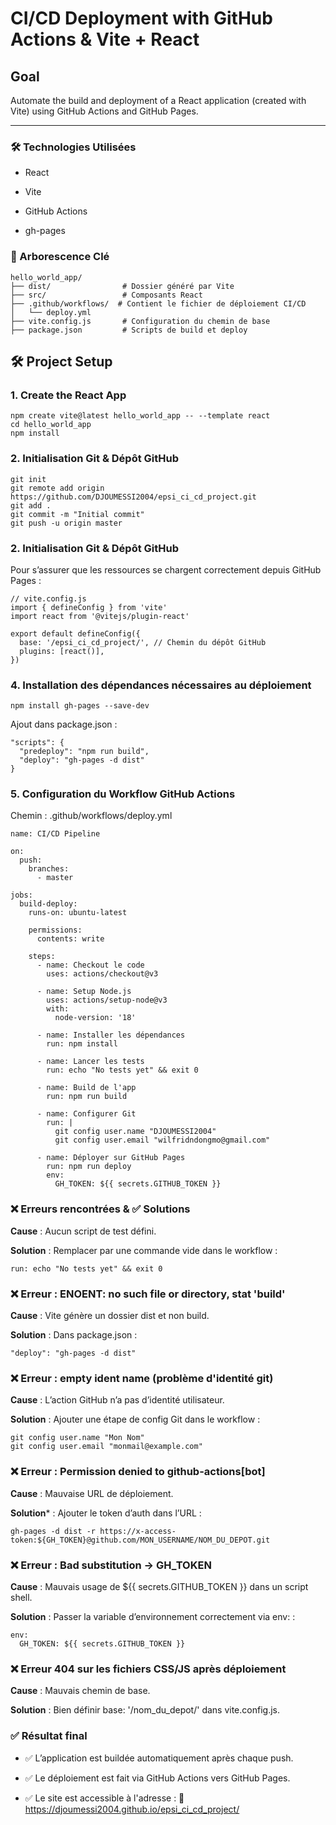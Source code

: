 #  CI/CD Deployment with GitHub Actions & Vite + React

##  Goal

Automate the build and deployment of a React application (created with Vite) using GitHub Actions and GitHub Pages.

---
### 🛠️ Technologies Utilisées
- React

- Vite

- GitHub Actions

- gh-pages

### 📂 Arborescence Clé

```
hello_world_app/
├── dist/                # Dossier généré par Vite
├── src/                 # Composants React
├── .github/workflows/  # Contient le fichier de déploiement CI/CD
│   └── deploy.yml
├── vite.config.js       # Configuration du chemin de base
├── package.json         # Scripts de build et deploy
```

## 🛠️ Project Setup

### 1. Create the React App

```
npm create vite@latest hello_world_app -- --template react
cd hello_world_app
npm install
```
### 2.  Initialisation Git & Dépôt GitHub
```
git init
git remote add origin https://github.com/DJOUMESSI2004/epsi_ci_cd_project.git
git add .
git commit -m "Initial commit"
git push -u origin master

```

### 2.  Initialisation Git & Dépôt GitHub
Pour s’assurer que les ressources se chargent correctement depuis GitHub Pages :

```
// vite.config.js
import { defineConfig } from 'vite'
import react from '@vitejs/plugin-react'

export default defineConfig({
  base: '/epsi_ci_cd_project/', // Chemin du dépôt GitHub
  plugins: [react()],
})

```

### 4. Installation des dépendances nécessaires au déploiement

```
npm install gh-pages --save-dev

```
Ajout dans package.json :

```
"scripts": {
  "predeploy": "npm run build",
  "deploy": "gh-pages -d dist"
}

```
### 5. Configuration du Workflow GitHub Actions
Chemin : .github/workflows/deploy.yml
```
name: CI/CD Pipeline

on:
  push:
    branches:
      - master

jobs:
  build-deploy:
    runs-on: ubuntu-latest

    permissions:
      contents: write 

    steps:
      - name: Checkout le code
        uses: actions/checkout@v3

      - name: Setup Node.js
        uses: actions/setup-node@v3
        with:
          node-version: '18'

      - name: Installer les dépendances
        run: npm install

      - name: Lancer les tests
        run: echo "No tests yet" && exit 0

      - name: Build de l'app
        run: npm run build

      - name: Configurer Git
        run: |
          git config user.name "DJOUMESSI2004"
          git config user.email "wilfridndongmo@gmail.com"

      - name: Déployer sur GitHub Pages
        run: npm run deploy
        env:
          GH_TOKEN: ${{ secrets.GITHUB_TOKEN }}
```

### ❌ Erreurs rencontrées & ✅ Solutions

**Cause** : Aucun script de test défini.

**Solution** : Remplacer par une commande vide dans le workflow :
```
run: echo "No tests yet" && exit 0

```
### ❌ Erreur : ENOENT: no such file or directory, stat 'build'

**Cause** : Vite génère un dossier dist et non build.

**Solution** : Dans package.json :

```
"deploy": "gh-pages -d dist"

```

### ❌ Erreur : empty ident name (problème d'identité git)
**Cause** : L’action GitHub n’a pas d’identité utilisateur.

**Solution** : Ajouter une étape de config Git dans le workflow :

```
git config user.name "Mon Nom"
git config user.email "monmail@example.com"

```

### ❌ Erreur : Permission denied to github-actions[bot]
**Cause** : Mauvaise URL de déploiement.

**Solution*** : Ajouter le token d’auth dans l’URL :

```
gh-pages -d dist -r https://x-access-token:${GH_TOKEN}@github.com/MON_USERNAME/NOM_DU_DEPOT.git

```

### ❌ Erreur : Bad substitution → GH_TOKEN

**Cause** : Mauvais usage de ${{ secrets.GITHUB_TOKEN }} dans un script shell.

**Solution** : Passer la variable d’environnement correctement via env: :

```
env:
  GH_TOKEN: ${{ secrets.GITHUB_TOKEN }}

```

### ❌ Erreur 404 sur les fichiers CSS/JS après déploiement
**Cause** : Mauvais chemin de base.

**Solution** : Bien définir base: '/nom_du_depot/' dans vite.config.js.

### ✅ Résultat final
- ✅ L’application est buildée automatiquement après chaque push.

- ✅ Le déploiement est fait via GitHub Actions vers GitHub Pages.

- ✅ Le site est accessible à l'adresse :
 🔗 https://djoumessi2004.github.io/epsi_ci_cd_project/









